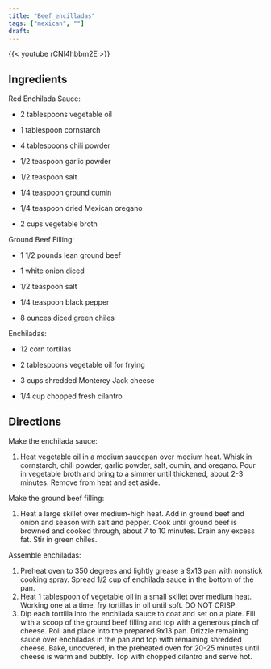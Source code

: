 ```yaml
---
title: "Beef_encilladas"
tags: ["mexican", ""]
draft:
---
```


{{< youtube rCNI4hbbm2E  >}}

## Ingredients

Red Enchilada Sauce:

-   2 tablespoons vegetable oil

-   1 tablespoon cornstarch

-    4 tablespoons chili powder

-   1/2 teaspoon garlic powder

-   1/2 teaspoon salt

-   1/4 teaspoon ground cumin

-   1/4 teaspoon dried Mexican oregano

-   2 cups vegetable broth

Ground Beef Filling:

-   1 1/2 pounds lean ground beef

-   1 white onion diced

-   1/2 teaspoon salt

-   1/4 teaspoon black pepper

-   8 ounces diced green chiles

Enchiladas:

-   12 corn tortillas

-   2 tablespoons vegetable oil for frying

-   3 cups shredded Monterey Jack cheese

-   1/4 cup chopped fresh cilantro

## Directions

Make the enchilada sauce:

1. Heat vegetable oil in a medium saucepan over medium heat. Whisk in cornstarch, chili powder, garlic powder, salt, cumin, and oregano. Pour in vegetable broth and bring to a simmer until thickened, about 2-3 minutes. Remove from heat and set aside.

Make the ground beef filling:

1. Heat a large skillet over medium-high heat. Add in ground beef and onion and season with salt and pepper. Cook until ground beef is browned and cooked through, about 7 to 10 minutes. Drain any excess fat. Stir in green chiles.

Assemble enchiladas:

1. Preheat oven to 350 degrees and lightly grease a 9x13 pan with nonstick cooking spray. Spread 1/2 cup of enchilada sauce in the bottom of the pan.
2. Heat 1 tablespoon of vegetable oil in a small skillet over medium heat. Working one at a time, fry tortillas in oil until soft. DO NOT CRISP.
3. Dip each tortilla into the enchilada sauce to coat and set on a plate. Fill with a scoop of the ground beef filling and top with a generous pinch of cheese. Roll and place into the prepared 9x13 pan. Drizzle remaining sauce over enchiladas in the pan and top with remaining shredded cheese. Bake, uncovered, in the preheated oven for 20-25 minutes until cheese is warm and bubbly. Top with chopped cilantro and serve hot.